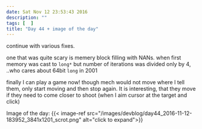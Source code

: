 ```yaml
---
date: Sat Nov 12 23:53:43 2016
description: ""
tags: [  ]
title: "Day 44 + image of the day"
---
```

continue with various fixes.

one that was quite scary is memery block filling with NANs. when first memory was cast to `long*` but number of iterations was divided only by 4, ..who cares about 64bit `long` in 2001

finally I can play a game now! though mech would not move where I tell them, only start moving and then stop again.
It is interesting, that they move if they need to come closer to shoot (when I aim cursor at the target and click)

Image of the day: {{< image-ref src="/images/devblog/day44_2016-11-12-183952_3841x1201_scrot.png" alt="click to expand">}}
